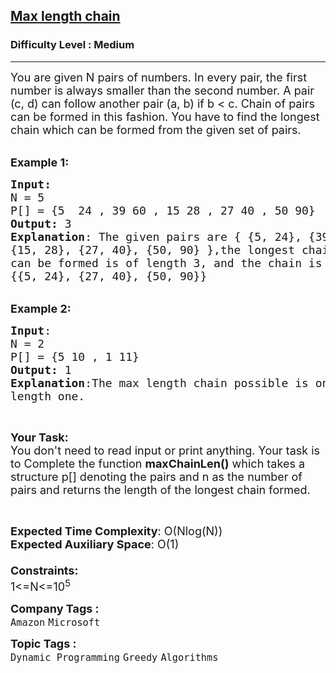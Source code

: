 <h2><a href="https://www.geeksforgeeks.org/problems/max-length-chain/1?page=1&category%5B%5D=Greedy&sortBy=submissions">Max length chain</a></h2><h3>Difficulty Level : Medium</h3><hr><div class="problems_problem_content__Xm_eO"><p><span style="font-size:18px">You are given N&nbsp;pairs of numbers. In every pair, the first number is always smaller than the second number.&nbsp;A pair (c, d) can follow another pair (a, b) if b &lt; c. Chain of pairs can be formed in this fashion. You have to find&nbsp;the longest chain which can be formed from the&nbsp;given set of pairs.&nbsp;</span><br>
&nbsp;</p>

<p><span style="font-size:18px"><strong>Example 1:</strong></span></p>

<pre><span style="font-size:18px"><strong>Input:</strong>
N = 5
P[] = {5 &nbsp;24 , 39 60 , 15 28 , 27 40 , 50 90}
<strong>Output:</strong> 3
<strong>Explanation</strong>: The given pairs are { {5, 24}, {39, 60},
{15, 28}, {27, 40}, {50, 90} },the longest chain that
can be formed is of length 3, and the chain is
{{5, 24}, {27, 40}, {50, 90}}
</span></pre>

<p><br>
<span style="font-size:18px"><strong>Example 2:</strong></span></p>

<pre><span style="font-size:18px"><strong>Input</strong>:
N = 2
P[] = {5 10 , 1 11}
<strong>Output:</strong> 1
<strong>Explanation</strong>:The max length chain possible is&nbsp;only of
length one.
</span></pre>

<p>&nbsp;</p>

<p><span style="font-size:18px"><strong>Your Task:</strong><br>
You don't need to read input or print anything. Your task is to Complete the function&nbsp;<strong>maxChainLen()</strong>&nbsp;which takes a structure p[] denoting the pairs and n as the number of pairs and returns&nbsp;the length of the longest chain formed.</span></p>

<p>&nbsp;</p>

<p><span style="font-size:18px"><strong>Expected Time Complexity</strong>: O(Nlog(N))<br>
<strong>Expected Auxiliary Space</strong>: O(1)<br>
<br>
<strong>Constraints:</strong><br>
1&lt;=N&lt;=10<sup>5</sup></span></p>
</div><p><span style=font-size:18px><strong>Company Tags : </strong><br><code>Amazon</code>&nbsp;<code>Microsoft</code>&nbsp;<br><p><span style=font-size:18px><strong>Topic Tags : </strong><br><code>Dynamic Programming</code>&nbsp;<code>Greedy</code>&nbsp;<code>Algorithms</code>&nbsp;